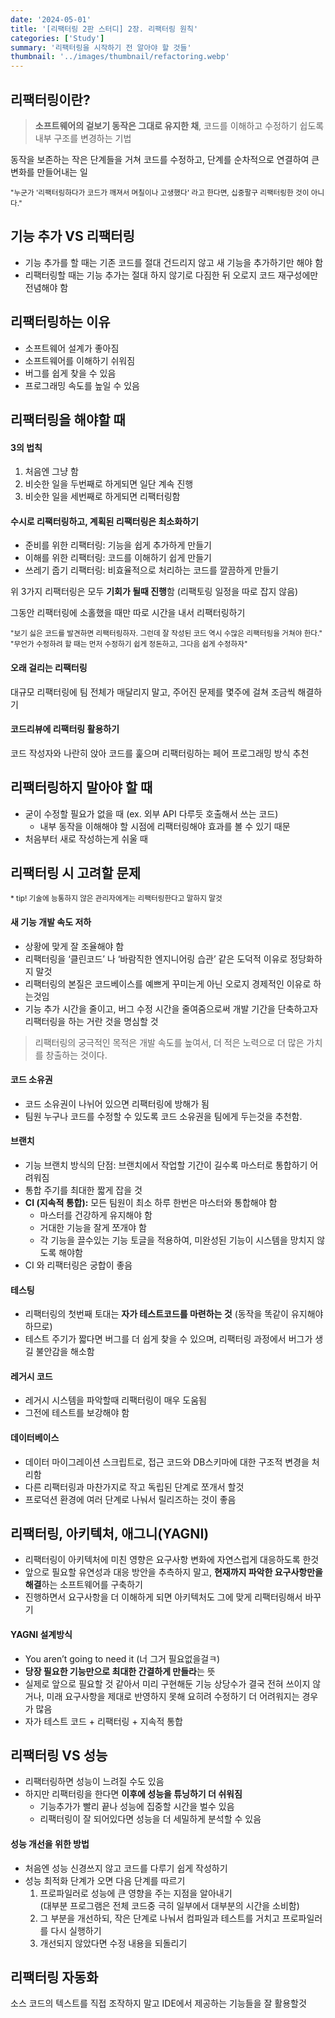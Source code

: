 ```yaml
---
date: '2024-05-01'
title: '[리팩터링 2판 스터디] 2장. 리팩터링 원칙'
categories: ['Study']
summary: '리팩터링을 시작하기 전 알아야 할 것들'
thumbnail: '../images/thumbnail/refactoring.webp'
---
```


## 리팩터링이란?

> **소프트웨어의 겉보기 동작은 그대로 유지한 채**, 코드를 이해하고 수정하기 쉽도록 내부 구조를 변경하는 기법

동작을 보존하는 작은 단계들을 거쳐 코드를 수정하고, 단계를 순차적으로 연결하여 큰 변화를 만들어내는 일

<small>"누군가 '리팩터링하다가 코드가 깨져서 며칠이나 고생했다' 라고 한다면, 십중팔구 리팩터링한 것이 아니다."</small>

## 기능 추가 VS 리팩터링

- 기능 추가를 할 때는 기존 코드를 절대 건드리지 않고 새 기능을 추가하기만 해야 함
- 리팩터링할 때는 기능 추가는 절대 하지 않기로 다짐한 뒤 오로지 코드 재구성에만 전념해야 함

## 리팩터링하는 이유

- 소프트웨어 설계가 좋아짐
- 소프트웨어를 이해하기 쉬워짐
- 버그를 쉽게 찾을 수 있음
- 프로그래밍 속도를 높일 수 있음

## 리팩터링을 해야할 때

#### 3의 법칙

  1. 처음엔 그냥 함
  2. 비슷한 일을 두번째로 하게되면 일단 계속 진행
  3. 비슷한 일을 세번째로 하게되면 리팩터링함

#### 수시로 리팩터링하고, 계획된 리팩터링은 최소화하기

- 준비를 위한 리팩터링: 기능을 쉽게 추가하게 만들기
- 이해를 위한 리팩터링: 코드를 이해하기 쉽게 만들기
- 쓰레기 줍기 리팩터링: 비효율적으로 처리하는 코드를 깔끔하게 만들기

위 3가지 리팩터링은 모두 **기회가 될때 진행**함 (리팩토링 일정을 따로 잡지 않음)

그동안 리팩터링에 소홀했을 때만 따로 시간을 내서 리팩터링하기

<small>"보기 싫은 코드를 발견하면 리팩터링하자. 그런데 잘 작성된 코드 역시 수많은 리팩터링을 거쳐야 한다."</small><br>
<small>"무언가 수정하려 할 때는 먼저 수정하기 쉽게 정돈하고, 그다음 쉽게 수정하자"</small>

#### 오래 걸리는 리팩터링

대규모 리팩터링에 팀 전체가 매달리지 말고, 주어진 문제를 몇주에 걸쳐 조금씩 해결하기

#### 코드리뷰에 리팩터링 활용하기

코드 작성자와 나란히 앉아 코드를 훑으며 리팩터링하는 페어 프로그래밍 방식 추천

## 리팩터링하지 말아야 할 때

- 굳이 수정할 필요가 없을 때 (ex. 외부 API 다루듯 호출해서 쓰는 코드)
  - 내부 동작을 이해해야 할 시점에 리팩터링해야 효과를 볼 수 있기 때문
- 처음부터 새로 작성하는게 쉬울 때

## 리팩터링 시 고려할 문제

<small>* tip! 기술에 능통하지 않은 관리자에게는 리팩터링한다고 말하지 말것</small>

#### 새 기능 개발 속도 저하

- 상황에 맞게 잘 조율해야 함
- 리팩터링을 ‘클린코드’ 나 ‘바람직한 엔지니어링 습관’ 같은 도덕적 이유로 정당화하지 말것
- 리팩터링의 본질은 코드베이스를 예쁘게 꾸미는게 아닌 오로지 경제적인 이유로 하는것임
- 기능 추가 시간을 줄이고, 버그 수정 시간을 줄여줌으로써 개발 기간을 단축하고자 리팩터링을 하는 거란 것을 명심할 것

> 리팩터링의 궁극적인 목적은 개발 속도를 높여서,  더 적은 노력으로 더 많은 가치를 창출하는 것이다.

#### 코드 소유권

- 코드 소유권이 나뉘어 있으면 리팩터링에 방해가 됨
- 팀원 누구나 코드를 수정할 수 있도록 코드 소유권을 팀에게 두는것을 추천함.

#### 브랜치

- 기능 브랜치 방식의 단점: 브랜치에서 작업할 기간이 길수록 마스터로 통합하기 어려워짐
- 통합 주기를 최대한 짧게 잡을 것
- **CI (지속적 통합):** 모든 팀원이 최소 하루 한번은 마스터와 통합해야 함
    - 마스터를 건강하게 유지해야 함
    - 거대한 기능을 잘게 쪼개야 함
    - 각 기능을 끌수있는 기능 토글을 적용하여, 미완성된 기능이 시스템을 망치지 않도록 해야함
- CI 와 리팩터링은 궁합이 좋음

#### 테스팅

- 리팩터링의 첫번째 토대는 **자가 테스트코드를 마련하는 것** (동작을 똑같이 유지해야 하므로)
- 테스트 주기가 짧다면 버그를 더 쉽게 찾을 수 있으며, 리팩터링 과정에서 버그가 생길 불안감을 해소함

#### 레거시 코드

- 레거시 시스템을 파악할때 리팩터링이 매우 도움됨
- 그전에 테스트를 보강해야 함

#### 데이터베이스

- 데이터 마이그레이션 스크립트로, 접근 코드와 DB스키마에 대한 구조적 변경을 처리함
- 다른 리팩터링과 마찬가지로 작고 독립된 단계로 쪼개서 할것
- 프로덕션 환경에 여러 단계로 나눠서 릴리즈하는 것이 좋음

## 리팩터링, 아키텍처, 애그니(YAGNI)

- 리팩터링이 아키텍처에 미친 영향은 요구사항 변화에 자연스럽게 대응하도록 한것
- 앞으로 필요할 유연성과 대응 방안을 추측하지 말고, **현재까지 파악한 요구사항만을 해결**하는 소프트웨어를 구축하기
- 진행하면서 요구사항을 더 이해하게 되면 아키텍처도 그에 맞게 리팩터링해서 바꾸기

#### YAGNI 설계방식

- You aren’t going to need it (너 그거 필요없을걸ㅋ)
- **당장 필요한 기능만으로 최대한 간결하게 만들라**는 뜻
- 실제로 앞으로 필요할 것 같아서 미리 구현해둔 기능 상당수가 결국 전혀 쓰이지 않거나, 미래 요구사항을 제대로 반영하지 못해 요히려 수정하기 더 어려워지는 경우가 많음
- 자가 테스트 코드 + 리팩터링 + 지속적 통합

## 리팩터링 VS 성능

- 리팩터링하면 성능이 느려질 수도 있음
- 하지만 리팩터링을 한다면 **이후에 성능을 튜닝하기 더 쉬워짐**
  - 기능추가가 빨리 끝나 성능에 집중할 시간을 벌수 있음
  - 리팩터링이 잘 되어있다면 성능을 더 세밀하게 분석할 수 있음

#### 성능 개선을 위한 방법

- 처음엔 성능 신경쓰지 않고 코드를 다루기 쉽게 작성하기
- 성능 최적화 단계가 오면 다음 단계를 따르기
  1. 프로파일러로 성능에 큰 영향을 주는 지점을 알아내기<br>(대부분 프로그램은 전체 코드중 극히 일부에서 대부분의 시간을 소비함)
  2. 그 부분을 개선하되, 작은 단계로 나눠서 컴파일과 테스트를 거치고 프로파일러를 다시 실행하기
  3. 개선되지 않았다면 수정 내용을 되돌리기 

## 리팩터링 자동화

소스 코드의 텍스트를 직접 조작하지 말고 IDE에서 제공하는 기능들을 잘 활용할것